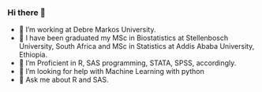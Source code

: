 ### Hi there 👋

- 🔭 I’m working at Debre Markos University. 
-  👯 I have been graduated my MSc in Biostatistics at Stellenbosch University, South Africa and MSc in Statistics at Addis Ababa University, Ethiopia.
- 🌱 I’m Proficient in R, SAS programming, STATA, SPSS, accordingly.
- 🤔 I’m looking for help with Machine Learning with python
- 💬 Ask me about R and SAS.  

